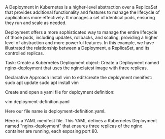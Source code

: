A Deployment in Kubernetes is a higher-level abstraction over a ReplicaSet that provides additional functionality and features to manage the lifecycle of applications more effectively. It manages a set of identical pods, ensuring they run and scale as needed.

Deployment offers a more sophisticated way to manage the entire lifecycle of those pods, including updates, rollbacks, and scaling, providing a higher level of abstraction and more powerful features.
In this example, we have illustrated the relationship between a Deployment, a ReplicaSet, and its controlled replicas.

Task: Create a Kubernetes Deployment object:
Create a Deployment named nginx-deployment that uses the nginx:latest image with three replicas.

Declarative Approach
Install vim to edit/create the deployment menifest:
sudo apt update
sudo apt install vim

Create and open a yaml file for deployment definition:

vim deployment-definition.yaml

Here our file name is deployment-definition.yaml.

Here is a YAML menifest file. This YAML defines a Kubernetes Deployment named "nginx-deployment" that ensures three replicas of the nginx container are running, each exposing port 80.